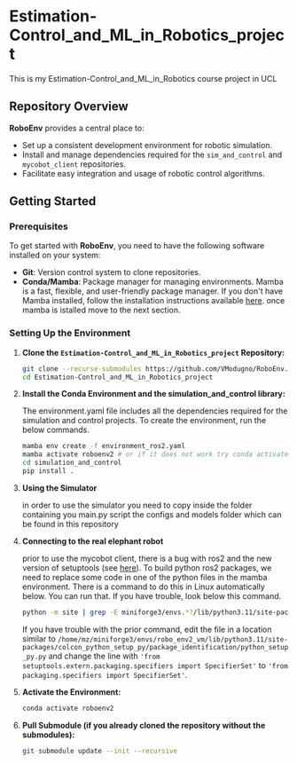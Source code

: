 # Estimation-Control_and_ML_in_Robotics_project

This is my Estimation-Control_and_ML_in_Robotics course project in UCL
## Repository Overview

**RoboEnv** provides a central place to:
- Set up a consistent development environment for robotic simulation.
- Install and manage dependencies required for the `sim_and_control` and `mycobot_client` repositories.
- Facilitate easy integration and usage of robotic control algorithms.

## Getting Started

### Prerequisites

To get started with **RoboEnv**, you need to have the following software installed on your system:

- **Git**: Version control system to clone repositories.
- **Conda/Mamba**: Package manager for managing environments. Mamba is a fast, flexible, and user-friendly package manager. If you don't have Mamba installed, follow the installation instructions available [here](https://github.com/conda-forge/miniforge). once mamba is istalled move to the next section.

### Setting Up the Environment

1. **Clone the `Estimation-Control_and_ML_in_Robotics_project` Repository:**

   ```bash
   git clone --recurse-submodules https://github.com/VModugno/RoboEnv.git](https://github.com/Jiaheng-Wang-kcl/Estimation-Control_and_ML_in_Robotics_project.git)
   cd Estimation-Control_and_ML_in_Robotics_project
   ```

2.  **Install the Conda Environment and the simulation_and_control library:**

    The environment.yaml file includes all the dependencies required for the simulation and control projects. To create the environment, run the below commands.
    ```bash
    mamba env create -f environment_ros2.yaml
    mamba activate roboenv2 # or if it does not work try conda activate roboenv2
    cd simulation_and_control
    pip install .
    ```

3.  **Using the Simulator**
    
    in order to use the simulator you need to copy inside the folder containing you main.py script the configs and models folder which can be found in this repository

4.  **Connecting to the real elephant robot**  
    
    prior to use the mycobot client, there is a bug with ros2 and the new version of setuptools (see [here](https://github.com/colcon/colcon-python-setup-py/issues/41)). To build python ros2 packages, we need to replace some code in one of the python files in the mamba environment. There is a command to do this in Linux automatically below. You can run that. If you have trouble, look below this command.
    
    ```bash
    python -m site | grep -E miniforge3/envs.*?/lib/python3.11/site-packages | sed "s:,::g; s:\s::g; s:'::g" | awk '{print $1"/colcon_python_setup_py/package_identification/python_setup_py.py"}' | xargs sed -i -e "s/'from setuptools.extern.packaging.specifiers import SpecifierSet'/'from packaging.specifiers import SpecifierSet'/g"
    ```

    If you have trouble with the prior command, edit the file in a location similar to `/home/mz/miniforge3/envs/robo_env2_vm/lib/python3.11/site-packages/colcon_python_setup_py/package_identification/python_setup_py.py` and change the line with `'from setuptools.extern.packaging.specifiers import SpecifierSet'` to `'from packaging.specifiers import SpecifierSet'`.

5. **Activate the Environment:**
    ```bash
    conda activate roboenv2
    ```

6. **Pull Submodule (if you already cloned the repository without the submodules):**
    ```bash
    git submodule update --init --recursive
    ```
